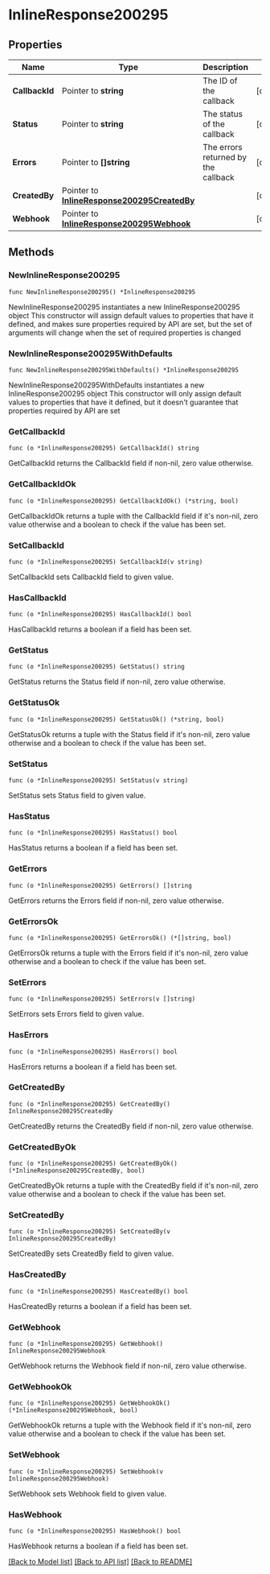 # InlineResponse200295

## Properties

Name | Type | Description | Notes
------------ | ------------- | ------------- | -------------
**CallbackId** | Pointer to **string** | The ID of the callback | [optional] 
**Status** | Pointer to **string** | The status of the callback | [optional] 
**Errors** | Pointer to **[]string** | The errors returned by the callback | [optional] 
**CreatedBy** | Pointer to [**InlineResponse200295CreatedBy**](InlineResponse200295CreatedBy.md) |  | [optional] 
**Webhook** | Pointer to [**InlineResponse200295Webhook**](InlineResponse200295Webhook.md) |  | [optional] 

## Methods

### NewInlineResponse200295

`func NewInlineResponse200295() *InlineResponse200295`

NewInlineResponse200295 instantiates a new InlineResponse200295 object
This constructor will assign default values to properties that have it defined,
and makes sure properties required by API are set, but the set of arguments
will change when the set of required properties is changed

### NewInlineResponse200295WithDefaults

`func NewInlineResponse200295WithDefaults() *InlineResponse200295`

NewInlineResponse200295WithDefaults instantiates a new InlineResponse200295 object
This constructor will only assign default values to properties that have it defined,
but it doesn't guarantee that properties required by API are set

### GetCallbackId

`func (o *InlineResponse200295) GetCallbackId() string`

GetCallbackId returns the CallbackId field if non-nil, zero value otherwise.

### GetCallbackIdOk

`func (o *InlineResponse200295) GetCallbackIdOk() (*string, bool)`

GetCallbackIdOk returns a tuple with the CallbackId field if it's non-nil, zero value otherwise
and a boolean to check if the value has been set.

### SetCallbackId

`func (o *InlineResponse200295) SetCallbackId(v string)`

SetCallbackId sets CallbackId field to given value.

### HasCallbackId

`func (o *InlineResponse200295) HasCallbackId() bool`

HasCallbackId returns a boolean if a field has been set.

### GetStatus

`func (o *InlineResponse200295) GetStatus() string`

GetStatus returns the Status field if non-nil, zero value otherwise.

### GetStatusOk

`func (o *InlineResponse200295) GetStatusOk() (*string, bool)`

GetStatusOk returns a tuple with the Status field if it's non-nil, zero value otherwise
and a boolean to check if the value has been set.

### SetStatus

`func (o *InlineResponse200295) SetStatus(v string)`

SetStatus sets Status field to given value.

### HasStatus

`func (o *InlineResponse200295) HasStatus() bool`

HasStatus returns a boolean if a field has been set.

### GetErrors

`func (o *InlineResponse200295) GetErrors() []string`

GetErrors returns the Errors field if non-nil, zero value otherwise.

### GetErrorsOk

`func (o *InlineResponse200295) GetErrorsOk() (*[]string, bool)`

GetErrorsOk returns a tuple with the Errors field if it's non-nil, zero value otherwise
and a boolean to check if the value has been set.

### SetErrors

`func (o *InlineResponse200295) SetErrors(v []string)`

SetErrors sets Errors field to given value.

### HasErrors

`func (o *InlineResponse200295) HasErrors() bool`

HasErrors returns a boolean if a field has been set.

### GetCreatedBy

`func (o *InlineResponse200295) GetCreatedBy() InlineResponse200295CreatedBy`

GetCreatedBy returns the CreatedBy field if non-nil, zero value otherwise.

### GetCreatedByOk

`func (o *InlineResponse200295) GetCreatedByOk() (*InlineResponse200295CreatedBy, bool)`

GetCreatedByOk returns a tuple with the CreatedBy field if it's non-nil, zero value otherwise
and a boolean to check if the value has been set.

### SetCreatedBy

`func (o *InlineResponse200295) SetCreatedBy(v InlineResponse200295CreatedBy)`

SetCreatedBy sets CreatedBy field to given value.

### HasCreatedBy

`func (o *InlineResponse200295) HasCreatedBy() bool`

HasCreatedBy returns a boolean if a field has been set.

### GetWebhook

`func (o *InlineResponse200295) GetWebhook() InlineResponse200295Webhook`

GetWebhook returns the Webhook field if non-nil, zero value otherwise.

### GetWebhookOk

`func (o *InlineResponse200295) GetWebhookOk() (*InlineResponse200295Webhook, bool)`

GetWebhookOk returns a tuple with the Webhook field if it's non-nil, zero value otherwise
and a boolean to check if the value has been set.

### SetWebhook

`func (o *InlineResponse200295) SetWebhook(v InlineResponse200295Webhook)`

SetWebhook sets Webhook field to given value.

### HasWebhook

`func (o *InlineResponse200295) HasWebhook() bool`

HasWebhook returns a boolean if a field has been set.


[[Back to Model list]](../README.md#documentation-for-models) [[Back to API list]](../README.md#documentation-for-api-endpoints) [[Back to README]](../README.md)


